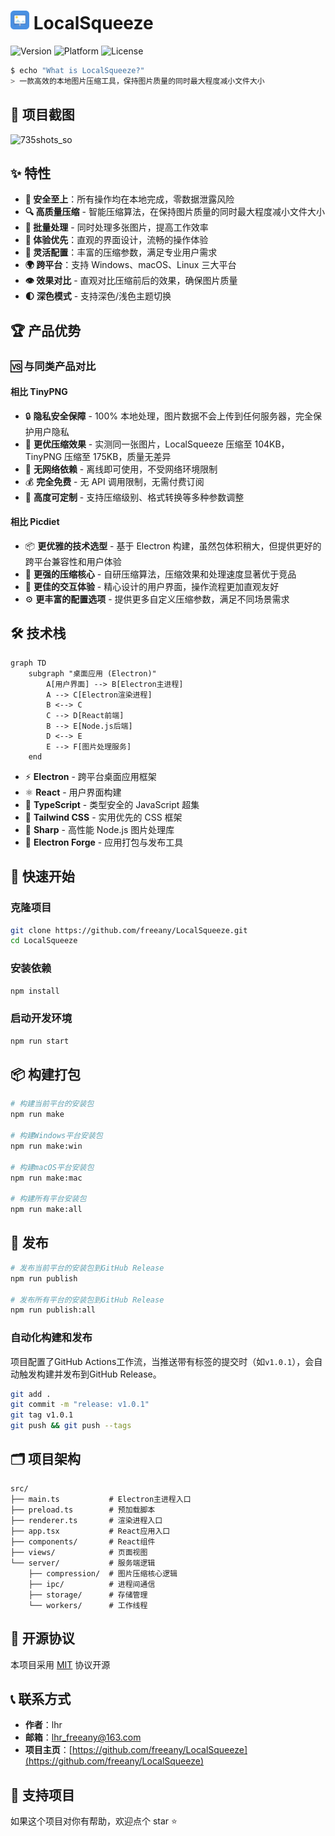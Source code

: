 # <img src="./src/assets/icon.svg" width="30" /> LocalSqueeze

![Version](https://img.shields.io/badge/version-1.0.2-blue?style=for-the-badge&logo=electron&logoColor=white)
![Platform](https://img.shields.io/badge/platform-Windows%20%7C%20macOS%20%7C%20Linux-lightgrey?style=for-the-badge&logo=windows&logoColor=white)
![License](https://img.shields.io/badge/license-MIT-green?style=for-the-badge&logo=license&logoColor=white)

```bash
$ echo "What is LocalSqueeze?"
> 一款高效的本地图片压缩工具，保持图片质量的同时最大程度减小文件大小
```

## 📸 项目截图

<img width="1320" height="800" alt="735shots_so" src="https://github.com/user-attachments/assets/f571baa2-4340-4b64-b208-19e2494e1bd4" />



## ✨ 特性
- **🔐 安全至上**：所有操作均在本地完成，零数据泄露风险
- **🔍 高质量压缩** - 智能压缩算法，在保持图片质量的同时最大程度减小文件大小
- **🚀 批量处理** - 同时处理多张图片，提高工作效率
- **🎨 体验优先**：直观的界面设计，流畅的操作体验
- **🔧 灵活配置**：丰富的压缩参数，满足专业用户需求
- **🌍 跨平台**：支持 Windows、macOS、Linux 三大平台
- **👁️ 效果对比** - 直观对比压缩前后的效果，确保图片质量
- **🌓 深色模式** - 支持深色/浅色主题切换

## 🏆 产品优势

### 🆚 与同类产品对比


#### 相比 TinyPNG

- 🔒 **隐私安全保障** - 100% 本地处理，图片数据不会上传到任何服务器，完全保护用户隐私
- 💪 **更优压缩效果** - 实测同一张图片，LocalSqueeze 压缩至 104KB，TinyPNG 压缩至 175KB，质量无差异
- 🚀 **无网络依赖** - 离线即可使用，不受网络环境限制
- 💰 **完全免费** - 无 API 调用限制，无需付费订阅
- 🔧 **高度可定制** - 支持压缩级别、格式转换等多种参数调整

#### 相比 Picdiet

- 📦 **更优雅的技术选型** - 基于 Electron 构建，虽然包体积稍大，但提供更好的跨平台兼容性和用户体验
- 🎯 **更强的压缩核心** - 自研压缩算法，压缩效果和处理速度显著优于竞品
- 🎨 **更佳的交互体验** - 精心设计的用户界面，操作流程更加直观友好
- ⚙️ **更丰富的配置选项** - 提供更多自定义压缩参数，满足不同场景需求


## 🛠️ 技术栈

```mermaid
graph TD
    subgraph "桌面应用 (Electron)"
        A[用户界面] --> B[Electron主进程]
        A --> C[Electron渲染进程]
        B <--> C
        C --> D[React前端]
        B --> E[Node.js后端]
        D <--> E
        E --> F[图片处理服务]
    end
```

- ⚡ **Electron** - 跨平台桌面应用框架
- ⚛️ **React** - 用户界面构建
- 📘 **TypeScript** - 类型安全的 JavaScript 超集
- 🎨 **Tailwind CSS** - 实用优先的 CSS 框架
- 🔪 **Sharp** - 高性能 Node.js 图片处理库
- 🔨 **Electron Forge** - 应用打包与发布工具

## 🚀 快速开始

### 克隆项目

```bash
git clone https://github.com/freeany/LocalSqueeze.git
cd LocalSqueeze
```

### 安装依赖

```bash
npm install
```

### 启动开发环境

```bash
npm run start
```

## 📦 构建打包

```bash
# 构建当前平台的安装包
npm run make

# 构建Windows平台安装包
npm run make:win

# 构建macOS平台安装包
npm run make:mac

# 构建所有平台安装包
npm run make:all
```

## 🚢 发布

```bash
# 发布当前平台的安装包到GitHub Release
npm run publish

# 发布所有平台的安装包到GitHub Release
npm run publish:all
```

### 自动化构建和发布

项目配置了GitHub Actions工作流，当推送带有标签的提交时（如`v1.0.1`），会自动触发构建并发布到GitHub Release。

```bash
git add .
git commit -m "release: v1.0.1"
git tag v1.0.1
git push && git push --tags
```

## 🗂️ 项目架构

```
src/
├── main.ts           # Electron主进程入口
├── preload.ts        # 预加载脚本
├── renderer.ts       # 渲染进程入口
├── app.tsx           # React应用入口
├── components/       # React组件
├── views/            # 页面视图
└── server/           # 服务端逻辑
    ├── compression/  # 图片压缩核心逻辑
    ├── ipc/          # 进程间通信
    ├── storage/      # 存储管理
    └── workers/      # 工作线程
```

## 📝 开源协议

本项目采用 [MIT](./LICENSE) 协议开源

## 📞 联系方式

- **作者**：lhr
- **邮箱**：lhr_freeany@163.com
- **项目主页**：[https://github.com/freeany/LocalSqueeze](https://github.com/freeany/LocalSqueeze)

## 🌟 支持项目

如果这个项目对你有帮助，欢迎点个 star ⭐️
